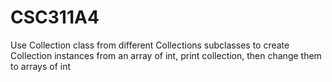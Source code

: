 # CSC311A4
Use Collection class from different Collections subclasses to create Collection instances from an array of int, print collection, then change them to arrays of int
